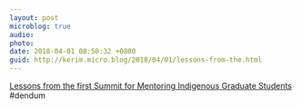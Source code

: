```yaml
---
layout: post
microblog: true
audio: 
photo: 
date: 2018-04-01 08:50:32 +0800
guid: http://kerim.micro.blog/2018/04/01/lessons-from-the.html
---
```

[Lessons from the first Summit for Mentoring Indigenous Graduate Students](http://www.universityaffairs.ca/career-advice/career-advice-article/lessons-first-summit-mentoring-indigenous-graduate-students/) #dendum 
